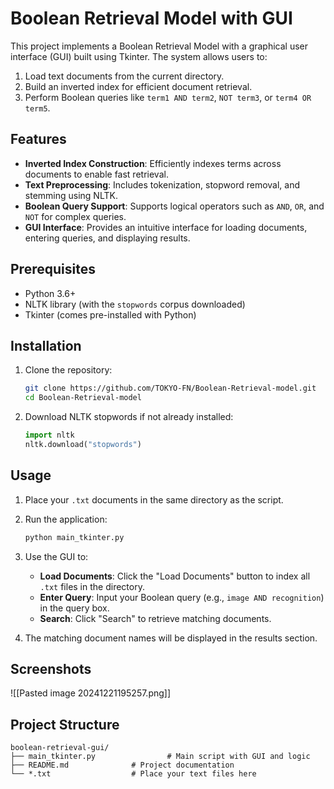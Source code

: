 # Boolean Retrieval Model with GUI

This project implements a Boolean Retrieval Model with a graphical user interface (GUI) built using Tkinter. The system allows users to:

1. Load text documents from the current directory.
2. Build an inverted index for efficient document retrieval.
3. Perform Boolean queries like `term1 AND term2`, `NOT term3`, or `term4 OR term5`.

## Features

- **Inverted Index Construction**: Efficiently indexes terms across documents to enable fast retrieval.
- **Text Preprocessing**: Includes tokenization, stopword removal, and stemming using NLTK.
- **Boolean Query Support**: Supports logical operators such as `AND`, `OR`, and `NOT` for complex queries.
- **GUI Interface**: Provides an intuitive interface for loading documents, entering queries, and displaying results.

## Prerequisites

- Python 3.6+
- NLTK library (with the `stopwords` corpus downloaded)
- Tkinter (comes pre-installed with Python)

## Installation

1. Clone the repository:

   ```bash
   git clone https://github.com/TOKYO-FN/Boolean-Retrieval-model.git
   cd Boolean-Retrieval-model
   ```

2. Download NLTK stopwords if not already installed:

   ```python
   import nltk
   nltk.download("stopwords")
   ```

## Usage

1. Place your `.txt` documents in the same directory as the script.
2. Run the application:

   ```bash
   python main_tkinter.py
   ```

3. Use the GUI to:
   - **Load Documents**: Click the "Load Documents" button to index all `.txt` files in the directory.
   - **Enter Query**: Input your Boolean query (e.g., `image AND recognition`) in the query box.
   - **Search**: Click "Search" to retrieve matching documents.

4. The matching document names will be displayed in the results section.

## Screenshots

![[Pasted image 20241221195257.png]]

## Project Structure

```
boolean-retrieval-gui/
├── main_tkinter.py                # Main script with GUI and logic
├── README.md              # Project documentation
└── *.txt                  # Place your text files here
```
